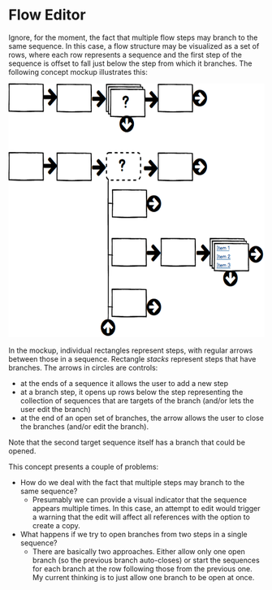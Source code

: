 # Flow Editor

Ignore, for the moment, the fact that multiple flow steps may branch to the same sequence. In this case, a flow structure may be visualized as a set of rows, where each row represents a sequence and the first step of the sequence is offset to fall just below the step from which it branches. The following concept mockup illustrates this:

 <img src="images/StoryFlowsEditorMockup.png" alt="StoryFlows Editor Mockup" height="500" width="600"> 

In the mockup, individual rectangles represent steps, with regular arrows between those in a sequence. Rectangle _stacks_ represent steps that have branches. The arrows in circles are controls:

* at the ends of a sequence it allows the user to add a new step
* at a branch step, it opens up rows below the step representing the collection of sequences that are targets of the branch (and/or lets the user edit the branch)
* at the end of an open set of branches, the arrow allows the user to close the branches (and/or edit the branch).

Note that the second target sequence itself has a branch that could be opened.

This concept presents a couple of problems:

* How do we deal with the fact that multiple steps may branch to the same sequence?
  * Presumably we can provide a visual indicator that the sequence appears multiple times. In this case, an attempt to edit would trigger a warning that the edit will affect all references with the option to create a copy.
* What happens if we try to open branches from two steps in a single sequence?
  * There are basically two approaches. Either allow only one open branch (so the previous branch auto-closes) or start the sequences for each branch at the row following those from the previous one. My current thinking is to just allow one branch to be open at once.
